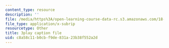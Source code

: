 ```yaml
---
content_type: resource
description: ''
file: /media/https%3A/open-learning-course-data-rc.s3.amazonaws.com/18-085-computational-science-and-engineering-i-fall-2008/c8a58c11b0cbf9de831a23b38f552a2d_pN7zitwRq58.srt
file_type: application/x-subrip
resourcetype: Other
title: 3play caption file
uid: c8a58c11-b0cb-f9de-831a-23b38f552a2d
---
```

